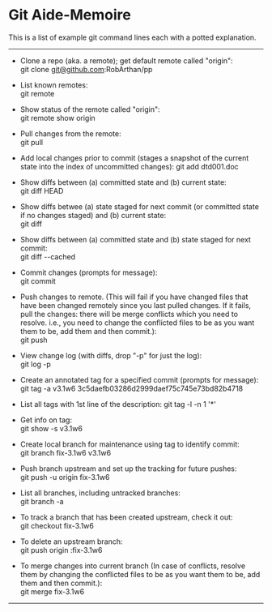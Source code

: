 # Git Aide-Memoire

This is a list of example git command lines each with a potted explanation.

---

* Clone a repo (aka. a remote); get default remote called "origin":  
    git clone git@github.com:RobArthan/pp

* List known remotes:  
     git remote

* Show status of the remote called "origin":  
    git remote show origin

* Pull changes from the remote:  
    git pull

* Add local changes prior to commit (stages a snapshot of the current state into the index of uncommitted changes):
    git add dtd001.doc

* Show diffs between (a) committed state and (b) current state:  
    git diff HEAD

* Show diffs betwee (a) state staged for next commit (or committed state if no changes staged) and (b) current state:  
    git diff

* Show diffs between (a) committed state and (b) state staged for next commit:  
    git diff --cached

* Commit changes (prompts for message):  
     git commit

* Push changes to remote. (This will fail if you have changed files that have been changed remotely since you last pulled changes. If it fails, pull the changes: there will be merge conflicts which you need to resolve. i.e., you need to change the conflicted files to be as you want them to be, add them and then commit.):  
    git push

* View change log (with diffs, drop "-p" for just the log):  
    git log -p  

* Create an annotated tag for a specified commit (prompts for message):  
    git tag -a v3.1w6 3c5daefb03286d2999daef75c745e73bd82b4718

* List all tags with 1st line of the description:
    git tag -l -n 1 '*'

* Get info on tag:  
    git show -s v3.1w6

* Create local branch for maintenance using tag to identify commit:  
    git branch fix-3.1w6 v3.1w6

* Push branch upstream and set up the tracking for future pushes:  
    git push -u origin fix-3.1w6

* List all branches, including untracked branches:  
    git branch -a

* To track a branch that has been created upstream, check it out:  
    git checkout fix-3.1w6

* To delete an upstream branch:  
    git push origin :fix-3.1w6

* To merge changes into current branch 
(In case of conflicts, resolve them by changing the conflicted files to be as you want them to be, add them and then commit.):  
    git merge fix-3.1w6

----

